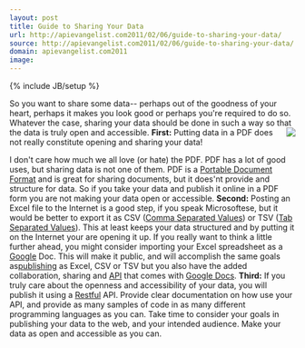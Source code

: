 ```yaml
---
layout: post
title: Guide to Sharing Your Data
url: http://apievangelist.com2011/02/06/guide-to-sharing-your-data/
source: http://apievangelist.com2011/02/06/guide-to-sharing-your-data/
domain: apievangelist.com2011
image: 
---
```

{% include JB/setup %}<div>
     So you want to share some data-- perhaps out of the goodness of your heart, perhaps it makes you look good or perhaps you're required to do so.
     Whatever the case, sharing your data should be done in such a way so that the data is truly open and accessible. <img src="http://kinlane-productions.s3.amazonaws.com/share-data.jpg"  align="right" /> <strong>First:</strong>
     Putting data in a PDF does not really constitute opening and sharing your data!
     <ul></ul>I don't care how much we all love (or hate) the PDF. PDF has a lot of good uses, but sharing data is not one of them. PDF is a <a class="zem_slink" title="Portable Document Format" rel="wikipedia" href="http://en.wikipedia.org/wiki/Portable_Document_Format">Portable Document Format</a> and is great for sharing documents, but it does'nt provide and structure for data. So if you take your data and publish it online in a PDF form you are not making your data open or accessible.
     <strong>Second:</strong>
     Posting an Excel file to the Internet is a good step, if you speak Microsoftese, but it would be better to export it as CSV (<a class="zem_slink" title="Comma-separated values" rel="wikipedia" href="http://en.wikipedia.org/wiki/Comma-separated_values">Comma Separated Values</a>) or TSV (<a class="zem_slink" title="Delimiter-separated values" rel="wikipedia" href="http://en.wikipedia.org/wiki/Delimiter-separated_values">Tab Separated Values</a>). This at least keeps your data structured and by putting it on the Internet your are opening it up.
     If you really want to think a little further ahead, you might consider importing your Excel spreadsheet as a <a href="http://www.kinlane.com/category/google/">Google</a> Doc. This will make it public, and will accomplish the same goals as<a href="http://www.kinlane.com/category/publishing/">publishing</a> as Excel, CSV or TSV but you also have the added collaboration, sharing and <a href="http://www.apievangelist.com/">API</a> that comes with <a href="http://www.kinlane.com/category/google/google-docs/">Google Docs</a>.
     <strong>Third:</strong>
     If you truly care about the openness and accessibility of your data, you will publish it using a <a href="http://www.kinlane.com/">Restful</a> API. Provide clear documentation on how use your API, and provide as many samples of code in as many different programming languages as you can.
     Take time to consider your goals in publishing your data to the web, and your intended audience. Make your data as open and accessible as you can.
     
</div>
